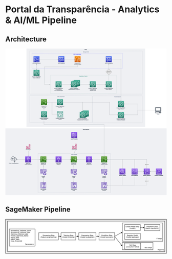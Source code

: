 # Portal da Transparência - Analytics & AI/ML Pipeline

## Architecture

![Architecture](./images/portal-architecture.png)

## SageMaker Pipeline

![SageMaker pipeline](./images/pipeline-full.png)

